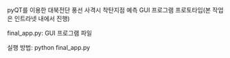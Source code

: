 pyQT를 이용한 대북전단 풍선 사격시 착탄지점 예측 GUI 프로그램
프로토타입(본 작업은 인트라넷 내에서 진행)

final_app.py: GUI 프로그램 파일

실행 방법: python final_app.py
